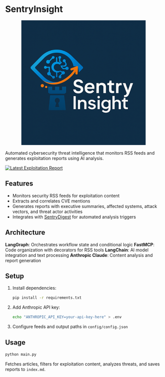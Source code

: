 # SentryInsight

<div align="center">
  <img src="assets/logo.png" alt="SentryInsight Logo" width="400"/>
</div>

Automated cybersecurity threat intelligence that monitors RSS feeds and generates exploitation reports using AI analysis.

[![Latest Exploitation Report](https://img.shields.io/badge/View-Latest%20Report-blue)](https://ricomanifesto.github.io/SentryInsight/)

## Features

- Monitors security RSS feeds for exploitation content
- Extracts and correlates CVE mentions
- Generates reports with executive summaries, affected systems, attack vectors, and threat actor activities
- Integrates with [SentryDigest](https://github.com/ricomanifesto/SentryDigest) for automated analysis triggers

## Architecture

**LangGraph**: Orchestrates workflow state and conditional logic
**FastMCP**: Code organization with decorators for RSS tools
**LangChain**: AI model integration and text processing
**Anthropic Claude**: Content analysis and report generation

## Setup

1. Install dependencies:
   ```bash
   pip install -r requirements.txt
   ```

2. Add Anthropic API key:
   ```bash
   echo "ANTHROPIC_API_KEY=your-api-key-here" > .env
   ```

3. Configure feeds and output paths in `config/config.json`

## Usage

```bash
python main.py
```

Fetches articles, filters for exploitation content, analyzes threats, and saves reports to `index.md`.